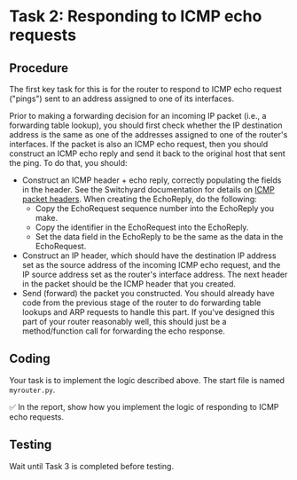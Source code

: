# Task 2: Responding to ICMP echo requests

## Procedure

The first key task for this is for the router to respond to ICMP echo request \("pings"\) sent to an address assigned to one of its interfaces.

Prior to making a forwarding decision for an incoming IP packet \(i.e., a forwarding table lookup\), you should first check whether the IP destination address is the same as one of the addresses assigned to one of the router's interfaces. If the packet is also an ICMP echo request, then you should construct an ICMP echo reply and send it back to the original host that sent the ping. To do that, you should:

* Construct an ICMP header + echo reply, correctly populating the fields in the header. See the Switchyard documentation for details on [ICMP packet headers](https://pavinberg.gitee.io/switchyard/reference.html#icmp-internet-control-message-protocol-header-v4). When creating the EchoReply, do the following:
  * Copy the EchoRequest sequence number into the EchoReply you make.
  * Copy the identifier in the EchoRequest into the EchoReply.
  * Set the data field in the EchoReply to be the same as the data in the EchoRequest.
* Construct an IP header, which should have the destination IP address set as the source address of the incoming ICMP echo request, and the IP source address set as the router's interface address. The next header in the packet should be the ICMP header that you created.
* Send \(forward\) the packet you constructed. You should already have code from the previous stage of the router to do forwarding table lookups and ARP requests to handle this part. If you've designed this part of your router reasonably well, this should just be a method/function call for forwarding the echo response.

## Coding

Your task is to implement the logic described above. The start file is named `myrouter.py`.

✅ In the report, show how you implement the logic of responding to ICMP echo requests.

## Testing

Wait until Task 3 is completed before testing.

